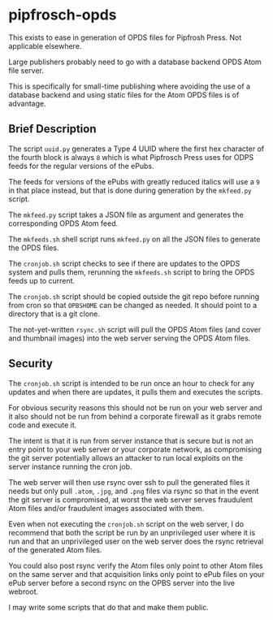 pipfrosch-opds
==============
This exists to ease in generation of OPDS files for Pipfrosh Press. Not
applicable elsewhere.

Large publishers probably need to go with a database backend OPDS Atom file
server.

This is specifically for small-time publishing where avoiding the use of a
database backend and using static files for the Atom OPDS files is of
advantage.

Brief Description
-----------------

The script `uuid.py` generates a Type 4 UUID where the first hex character of
the fourth block is always `8` which is what Pipfrosch Press uses for ODPS
feeds for the regular versions of the ePubs.

The feeds for versions of the ePubs with greatly reduced italics will use a
`9` in that place instead, but that is done during generation by the `mkfeed.py`
script.

The `mkfeed.py` script takes a JSON file as argument and generates the
corresponding OPDS Atom feed.

The `mkfeeds.sh` shell script runs `mkfeed.py` on all the JSON files to generate
the OPDS files.

The `cronjob.sh` script checks to see if there are updates to the OPDS system
and pulls them, rerunning the `mkfeeds.sh` script to bring the OPDS feeds up to
current.

The `cronjob.sh` script should be copied outside the git repo before running
from cron so that `OPBSHOME` can be changed as needed. It should point to a
directory that is a git clone.

The not-yet-written `rsync.sh` script will pull the OPDS Atom files (and cover
and thumbnail images) into the web server serving the OPDS Atom files.

Security
--------

The `cronjob.sh` script is intended to be run once an hour to check for any
updates and when there are updates, it pulls them and executes the scripts.

For obvious security reasons this should not be run on your web server and it
also should not be run from behind a corporate firewall as it grabs remote code
and execute it.

The intent is that it is run from server instance that is secure but is not an
entry point to your web server or your corporate network, as compromising the
git server potentially allows an attacker to run local exploits on the server
instance running the cron job.

The web server will then use rsync over ssh to pull the generated files it needs
but only pull `.atom`, `.jpg`, and `.png` files via rsync so that in the event
the git server is compromised, at worst the web server serves fraudulent Atom
files and/or fraudulent images associated with them.

Even when not executing the `cronjob.sh` script on the web server, I do
recommend that both the script be run by an unprivileged user where it is run
and that an unprivileged user on the web server does the rsync retrieval of the
generated Atom files.

You could also post rsync verify the Atom files only point to other Atom files
on the same server and that acquisition links only point to ePub files on your
ePub server before a second rsync on the OPBS server into the live webroot.

I may write some scripts that do that and make them public.